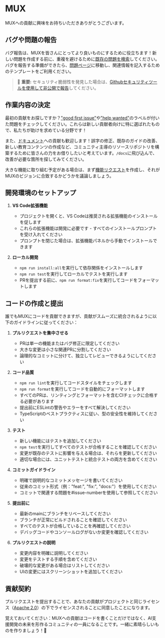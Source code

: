 # MUX

MUXへの貢献に興味をお持ちいただきありがとうございます。

## バグや問題の報告

バグ報告は、MUXを皆さんにとってより良いものにするために役立ちます！新しい問題を作成する前に、重複を避けるために[既存の問題を検索](https://github.com/mux/mux/issues)してください。バグを報告する準備ができたら、[問題ページ](https://github.com/mux/mux/issues/new/choose)に移動し、関連情報を記入するためのテンプレートをご利用ください。

<blockquote class='warning-note'>
    🔐 <b>重要:</b> セキュリティ脆弱性を発見した場合は、<a href="https://github.com/mux/mux/security/advisories/new">Githubセキュリティツールを使用して非公開で報告</a>してください。
</blockquote>

## 作業内容の決定

最初の貢献をお探しですか？["good first issue"](https://github.com/mux/mux/labels/good%20first%20issue)や["help wanted"](https://github.com/mux/mux/labels/help%20wanted)のラベルが付いた問題をチェックしてください。これらは新しい貢献者向けに特に選ばれたもので、私たちが助けを求めている分野です！

また、[ドキュメント](https://github.com/mux/mux/tree/main/docs)への貢献も歓迎します！誤字の修正、既存のガイドの改善、新しい教育コンテンツの作成など、コミュニティ主導のリソースリポジトリを構築するために皆さんの力をお借りしたいと考えています。`/docs`に飛び込んで、改善が必要な箇所を探してみてください。

大きな機能に取り組む予定がある場合は、まず[機能リクエスト](https://github.com/mux/mux/discussions/categories/feature-requests?discussions_q=is%3Aopen+category%3A%22Feature+Requests%22+sort%3Atop)を作成し、それがMUXのビジョンに合致するかどうかを議論しましょう。

## 開発環境のセットアップ

1. **VS Code拡張機能**

    - プロジェクトを開くと、VS Codeは推奨される拡張機能のインストールを促します
    - これらの拡張機能は開発に必要です - すべてのインストールプロンプトを受け入れてください
    - プロンプトを閉じた場合は、拡張機能パネルから手動でインストールできます

2. **ローカル開発**
    - `npm run install:all`を実行して依存関係をインストールします
    - `npm run test`を実行してローカルでテストを実行します
    - PRを提出する前に、`npm run format:fix`を実行してコードをフォーマットします

## コードの作成と提出

誰でもMUXにコードを貢献できますが、貢献がスムーズに統合されるように以下のガイドラインに従ってください：

1. **プルリクエストを集中させる**

    - PRは単一の機能またはバグ修正に限定してください
    - 大きな変更は小さな関連PRに分割してください
    - 論理的なコミットに分けて、独立してレビューできるようにしてください

2. **コード品質**

    - `npm run lint`を実行してコードスタイルをチェックします
    - `npm run format`を実行してコードを自動的にフォーマットします
    - すべてのPRは、リンティングとフォーマットを含むCIチェックに合格する必要があります
    - 提出前にESLintの警告やエラーをすべて解決してください
    - TypeScriptのベストプラクティスに従い、型の安全性を維持してください

3. **テスト**

    - 新しい機能にはテストを追加してください
    - `npm test`を実行してすべてのテストが合格することを確認してください
    - 変更が既存のテストに影響を与える場合は、それらを更新してください
    - 適切な場合には、ユニットテストと統合テストの両方を含めてください

4. **コミットガイドライン**

    - 明確で説明的なコミットメッセージを書いてください
    - 従来のコミット形式（例："feat:", "fix:", "docs:"）を使用してください
    - コミットで関連する問題を#issue-numberを使用して参照してください

5. **提出前に**

    - 最新のmainにブランチをリベースしてください
    - ブランチが正常にビルドされることを確認してください
    - すべてのテストが合格していることを再確認してください
    - デバッグコードやコンソールログがないか変更を確認してください

6. **プルリクエストの説明**
    - 変更内容を明確に説明してください
    - 変更をテストする手順を含めてください
    - 破壊的な変更がある場合はリストしてください
    - UIの変更にはスクリーンショットを追加してください

## 貢献契約

プルリクエストを提出することで、あなたの貢献がプロジェクトと同じライセンス（[Apache 2.0](LICENSE)）の下でライセンスされることに同意したことになります。

覚えておいてください：MUXへの貢献はコードを書くことだけではなく、AI支援開発の未来を形作るコミュニティの一員になることです。一緒に素晴らしいものを作りましょう！🚀
